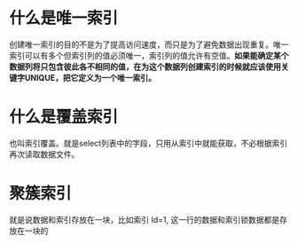 # 什么是唯一索引

创建唯一索引的目的不是为了提高访问速度，而只是为了避免数据出现重复。唯一索引可以有多个但索引列的值必须唯一，索引列的值允许有空值。**如果能确定某个数据列将只包含彼此各不相同的值，在为这个数据列创建索引的时候就应该使用关键字UNIQUE，把它定义为一个唯一索引。** 

# 什么是覆盖索引

也叫索引覆盖。就是select列表中的字段，只用从索引中就能获取，不必根据索引再次读取数据文件。  

# 聚簇索引

就是说数据和索引存放在一块，比如索引 Id=1, 这一行的数据和索引锁数据都是存放在一块的
